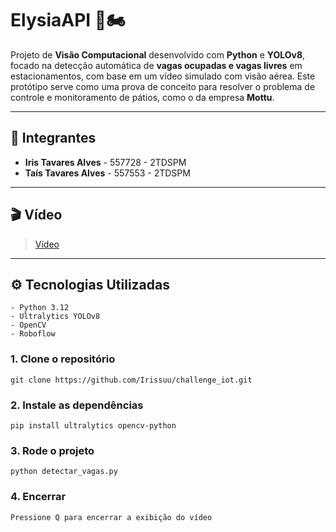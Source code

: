 # ElysiaAPI 📱🏍️

Projeto de **Visão Computacional** desenvolvido com **Python** e **YOLOv8**, focado na detecção automática de **vagas ocupadas e vagas livres** em estacionamentos, com base em um vídeo simulado com visão aérea. Este protótipo serve como uma prova de conceito para resolver o problema de controle e monitoramento de pátios, como o da empresa **Mottu**.

---

## 👥 Integrantes

- **Iris Tavares Alves** - 557728 - 2TDSPM  
- **Taís Tavares Alves** - 557553 - 2TDSPM

---

## 🎬 Vídeo

> <a href="">Vídeo</a>
---

## ⚙️ Tecnologias Utilizadas

```text
- Python 3.12
- Ultralytics YOLOv8
- OpenCV
- Roboflow 
```

### 1. Clone o repositório
```text
git clone https://github.com/Irissuu/challenge_iot.git
```

### 2. Instale as dependências
```text
pip install ultralytics opencv-python
```

### 3. Rode o projeto
```text
python detectar_vagas.py
```

### 4. Encerrar
```text
Pressione Q para encerrar a exibição do vídeo
```



